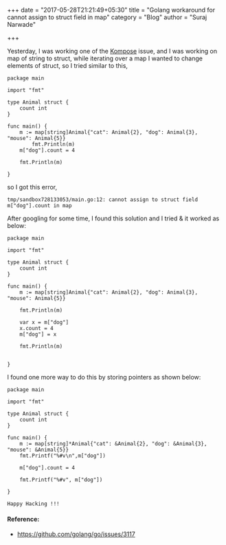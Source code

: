 +++
date = "2017-05-28T21:21:49+05:30"
title = "Golang workaround for cannot assign to struct field in map"
category = "Blog"
author = "Suraj Narwade"

+++

Yesterday, I was working one of the [Kompose](https://github.com/kubernetes-incubator/kompose) issue, and I was working on map of string to struct, while iterating over a map I wanted to change elements of struct, so I tried similar to this,

```
package main

import "fmt"

type Animal struct {
	count int
}

func main() {
	m := map[string]Animal{"cat": Animal{2}, "dog": Animal{3}, "mouse": Animal{5}}
        fmt.Println(m)
	m["dog"].count = 4
	
	fmt.Println(m)

}
```
so I got this error,

```
tmp/sandbox728133053/main.go:12: cannot assign to struct field m["dog"].count in map
```

After googling for some time, I found this solution and I tried & it worked as below:

```
package main

import "fmt"

type Animal struct {
	count int
}

func main() {
	m := map[string]Animal{"cat": Animal{2}, "dog": Animal{3}, "mouse": Animal{5}}

	fmt.Println(m)

	var x = m["dog"]
	x.count = 4
	m["dog"] = x

	fmt.Println(m)


}
```

I found one more way to do this by storing pointers as shown below:

```
package main

import "fmt"

type Animal struct {
	count int
}

func main() {
	m := map[string]*Animal{"cat": &Animal{2}, "dog": &Animal{3}, "mouse": &Animal{5}}
	fmt.Printf("%#v\n",m["dog"])
	
	m["dog"].count = 4

	fmt.Printf("%#v", m["dog"])

}
```

``Happy Hacking !!!``

#### Reference:
 
 * https://github.com/golang/go/issues/3117 

